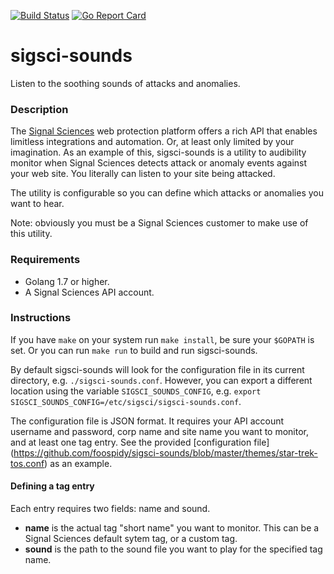[![Build Status](https://travis-ci.org/foospidy/sigsci-sounds.svg?branch=master)](https://travis-ci.org/foospidy/sigsci-sounds)
[![Go Report Card](https://goreportcard.com/badge/github.com/foospidy/sigsci-sounds)](https://goreportcard.com/report/github.com/foospidy/sigsci-sounds)

# sigsci-sounds
Listen to the soothing sounds of attacks and anomalies.

### Description

The [Signal Sciences](https://signalsciences.com) web protection platform offers a rich API that enables limitless integrations and automation. Or, at least only limited by your imagination. As an example of this, sigsci-sounds is a utility to audibility monitor when Signal Sciences detects attack or anomaly events against your web site. You literally can listen to your site being attacked.

The utility is configurable so you can define which attacks or anomalies you want to hear.

Note: obviously you must be a Signal Sciences customer to make use of this utility.

### Requirements

- Golang 1.7 or higher.
- A Signal Sciences API account.

### Instructions

If you have `make` on your system run `make install`, be sure your `$GOPATH` is set. Or you can run `make run` to build and run sigsci-sounds.

By default sigsci-sounds will look for the configuration file in its current directory, e.g. `./sigsci-sounds.conf`. However, you can export a different location using the variable `SIGSCI_SOUNDS_CONFIG`, e.g. `export SIGSCI_SOUNDS_CONFIG=/etc/sigsci/sigsci-sounds.conf`.

The configuration file is JSON format. It requires your API account username and password, corp name and site name you want to monitor, and at least one tag entry. See the provided [configuration file] (https://github.com/foospidy/sigsci-sounds/blob/master/themes/star-trek-tos.conf) as an example.

#### Defining a tag entry

Each entry requires two fields: name and sound.

- __name__ is the actual tag "short name" you want to monitor. This can be a Signal Sciences default sytem tag, or a custom tag.
- __sound__ is the path to the sound file you want to play for the specified tag name.
